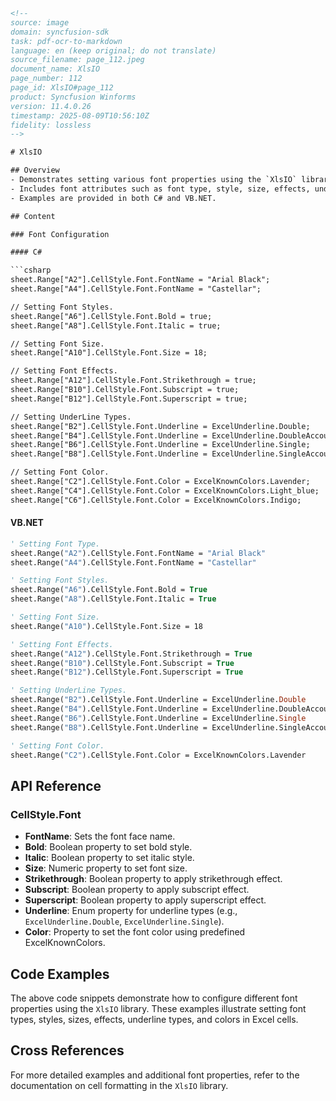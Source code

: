 ```html
<!-- 
source: image
domain: syncfusion-sdk
task: pdf-ocr-to-markdown
language: en (keep original; do not translate)
source_filename: page_112.jpeg
document_name: XlsIO
page_number: 112
page_id: XlsIO#page_112
product: Syncfusion Winforms
version: 11.4.0.26
timestamp: 2025-08-09T10:56:10Z
fidelity: lossless
-->

# XlsIO

## Overview
- Demonstrates setting various font properties using the `XlsIO` library.
- Includes font attributes such as font type, style, size, effects, underline types, and color.
- Examples are provided in both C# and VB.NET.

## Content

### Font Configuration

#### C#

```csharp
sheet.Range["A2"].CellStyle.Font.FontName = "Arial Black";
sheet.Range["A4"].CellStyle.Font.FontName = "Castellar";

// Setting Font Styles.
sheet.Range["A6"].CellStyle.Font.Bold = true;
sheet.Range["A8"].CellStyle.Font.Italic = true;

// Setting Font Size.
sheet.Range["A10"].CellStyle.Font.Size = 18;

// Setting Font Effects.
sheet.Range["A12"].CellStyle.Font.Strikethrough = true;
sheet.Range["B10"].CellStyle.Font.Subscript = true;
sheet.Range["B12"].CellStyle.Font.Superscript = true;

// Setting UnderLine Types.
sheet.Range["B2"].CellStyle.Font.Underline = ExcelUnderline.Double;
sheet.Range["B4"].CellStyle.Font.Underline = ExcelUnderline.DoubleAccounting;
sheet.Range["B6"].CellStyle.Font.Underline = ExcelUnderline.Single;
sheet.Range["B8"].CellStyle.Font.Underline = ExcelUnderline.SingleAccounting;

// Setting Font Color.
sheet.Range["C2"].CellStyle.Font.Color = ExcelKnownColors.Lavender;
sheet.Range["C4"].CellStyle.Font.Color = ExcelKnownColors.Light_blue;
sheet.Range["C6"].CellStyle.Font.Color = ExcelKnownColors.Indigo;
```

#### VB.NET

```vb
' Setting Font Type.
sheet.Range("A2").CellStyle.Font.FontName = "Arial Black"
sheet.Range("A4").CellStyle.Font.FontName = "Castellar"

' Setting Font Styles.
sheet.Range("A6").CellStyle.Font.Bold = True
sheet.Range("A8").CellStyle.Font.Italic = True

' Setting Font Size.
sheet.Range("A10").CellStyle.Font.Size = 18

' Setting Font Effects.
sheet.Range("A12").CellStyle.Font.Strikethrough = True
sheet.Range("B10").CellStyle.Font.Subscript = True
sheet.Range("B12").CellStyle.Font.Superscript = True

' Setting UnderLine Types.
sheet.Range("B2").CellStyle.Font.Underline = ExcelUnderline.Double
sheet.Range("B4").CellStyle.Font.Underline = ExcelUnderline.DoubleAccounting
sheet.Range("B6").CellStyle.Font.Underline = ExcelUnderline.Single
sheet.Range("B8").CellStyle.Font.Underline = ExcelUnderline.SingleAccounting

' Setting Font Color.
sheet.Range("C2").CellStyle.Font.Color = ExcelKnownColors.Lavender
```

## API Reference

### CellStyle.Font
- **FontName**: Sets the font face name.
- **Bold**: Boolean property to set bold style.
- **Italic**: Boolean property to set italic style.
- **Size**: Numeric property to set font size.
- **Strikethrough**: Boolean property to apply strikethrough effect.
- **Subscript**: Boolean property to apply subscript effect.
- **Superscript**: Boolean property to apply superscript effect.
- **Underline**: Enum property for underline types (e.g., `ExcelUnderline.Double`, `ExcelUnderline.Single`).
- **Color**: Property to set the font color using predefined ExcelKnownColors.

## Code Examples

The above code snippets demonstrate how to configure different font properties using the `XlsIO` library. These examples illustrate setting font types, styles, sizes, effects, underline types, and colors in Excel cells.

## Cross References

For more detailed examples and additional font properties, refer to the documentation on cell formatting in the `XlsIO` library.

<!-- tags: [XlsIO, CellStyle, Font Properties, C#, VB.NET] keywords: [font name, bold, italic, size, strikethrough, subscript, superscript, underline, font color, ExcelUnderline] -->
```